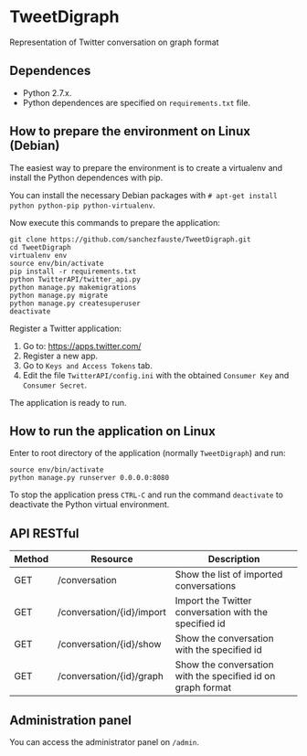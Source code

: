 # TweetDigraph
Representation of Twitter conversation on graph format

## Dependences
- Python 2.7.x.
- Python dependences are specified on `requirements.txt` file.

## How to prepare the environment on Linux (Debian)
The easiest way to prepare the environment is to create a virtualenv and install the Python dependences with pip.

You can install the necessary Debian packages with `# apt-get install python python-pip python-virtualenv`.

Now execute this commands to prepare the application:
```
git clone https://github.com/sanchezfauste/TweetDigraph.git
cd TweetDigraph
virtualenv env
source env/bin/activate
pip install -r requirements.txt
python TwitterAPI/twitter_api.py
python manage.py makemigrations
python manage.py migrate
python manage.py createsuperuser
deactivate
```

Register a Twitter application:
1. Go to: https://apps.twitter.com/
2. Register a new app.
3. Go to `Keys and Access Tokens` tab.
4. Edit the file `TwitterAPI/config.ini` with the obtained `Consumer Key` and `Consumer Secret`.

The application is ready to run.

## How to run the application on Linux
Enter to root directory of the application (normally `TweetDigraph`) and run:
```
source env/bin/activate
python manage.py runserver 0.0.0.0:8080
```

To stop the application press `CTRL-C` and run the command `deactivate` to deactivate the Python virtual environment.

## API RESTful
| Method | Resource                  | Description                                                 |
|--------|---------------------------|-------------------------------------------------------------|
| GET    | /conversation             | Show the list of imported conversations                     |
| GET    | /conversation/{id}/import | Import the Twitter conversation with the specified id       |
| GET    | /conversation/{id}/show   | Show the conversation with the specified id                 |
| GET    | /conversation/{id}/graph  | Show the conversation with the specified id on graph format |

## Administration panel
You can access the administrator panel on `/admin`.
